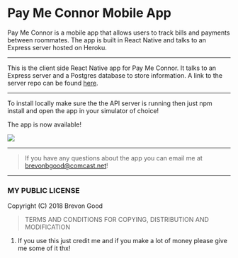 # Pay Me Connor Mobile App

Pay Me Connor is a mobile app that allows users to track bills and payments between roommates. The app is built in React Native and talks to an Express server hosted on Heroku.

---

This is the client side React Native app for Pay Me Connor. It talks to an Express server and a Postgres database to store information. A link to the server repo can be found [here](https://github.com/Pleeper228/pay-me-connor-server).

---

To install locally make sure the the API server is running then just npm install and open the app in your simulator of choice!

The app is now available!

<div style="display:flex;>
  <img src="assets/pay-me-connor-icon-2.png" width="45%">
  <img src="https://media.giphy.com/media/XoywQKznL9QaQlnaY8/giphy.gif" width="20%">
</div>




---

> If you have any questions about the app you can email me at brevonbgood@comcast.net!

---

### MY PUBLIC LICENSE

Copyright (C) 2018 Brevon Good

> TERMS AND CONDITIONS FOR COPYING, DISTRIBUTION AND MODIFICATION

1. If you use this just credit me and if you make a lot of money please give me some of it thx!
